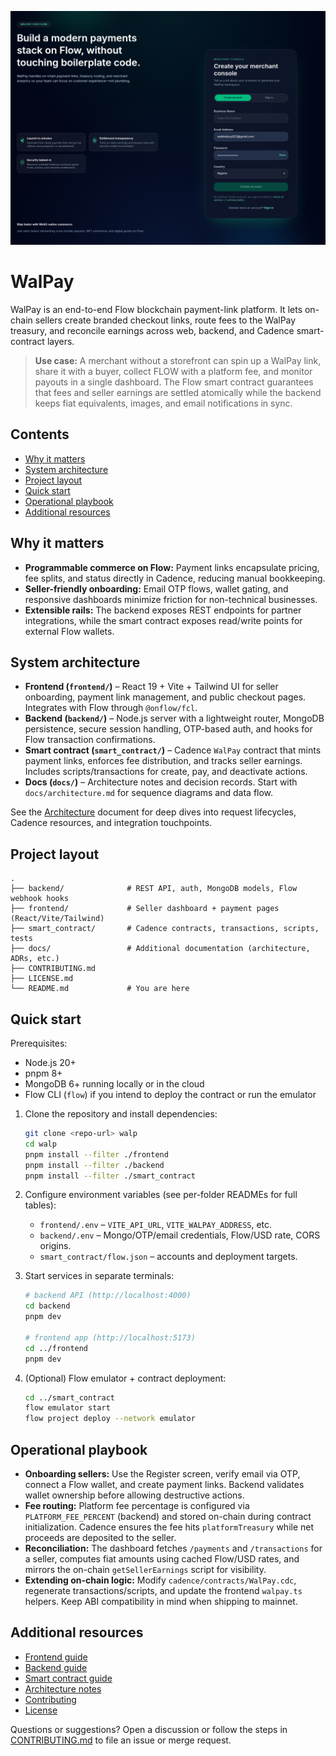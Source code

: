 ![front_page](image.png)

# WalPay

WalPay is an end-to-end Flow blockchain payment-link platform. It lets on-chain sellers create branded checkout links, route fees to the WalPay treasury, and reconcile earnings across web, backend, and Cadence smart-contract layers.

> **Use case:** A merchant without a storefront can spin up a WalPay link, share it with a buyer, collect FLOW with a platform fee, and monitor payouts in a single dashboard. The Flow smart contract guarantees that fees and seller earnings are settled atomically while the backend keeps fiat equivalents, images, and email notifications in sync.

## Contents
- [Why it matters](#why-it-matters)
- [System architecture](#system-architecture)
- [Project layout](#project-layout)
- [Quick start](#quick-start)
- [Operational playbook](#operational-playbook)
- [Additional resources](#additional-resources)

## Why it matters
- **Programmable commerce on Flow:** Payment links encapsulate pricing, fee splits, and status directly in Cadence, reducing manual bookkeeping.
- **Seller-friendly onboarding:** Email OTP flows, wallet gating, and responsive dashboards minimize friction for non-technical businesses.
- **Extensible rails:** The backend exposes REST endpoints for partner integrations, while the smart contract exposes read/write points for external Flow wallets.

## System architecture
- **Frontend (`frontend/`)** – React 19 + Vite + Tailwind UI for seller onboarding, payment link management, and public checkout pages. Integrates with Flow through `@onflow/fcl`.
- **Backend (`backend/`)** – Node.js server with a lightweight router, MongoDB persistence, secure session handling, OTP-based auth, and hooks for Flow transaction confirmations.
- **Smart contract (`smart_contract/`)** – Cadence `WalPay` contract that mints payment links, enforces fee distribution, and tracks seller earnings. Includes scripts/transactions for create, pay, and deactivate actions.
- **Docs (`docs/`)** – Architecture notes and decision records. Start with `docs/architecture.md` for sequence diagrams and data flow.

See the [Architecture](docs/architecture.md) document for deep dives into request lifecycles, Cadence resources, and integration touchpoints.

## Project layout
```
.
├── backend/              # REST API, auth, MongoDB models, Flow webhook hooks
├── frontend/             # Seller dashboard + payment pages (React/Vite/Tailwind)
├── smart_contract/       # Cadence contracts, transactions, scripts, tests
├── docs/                 # Additional documentation (architecture, ADRs, etc.)
├── CONTRIBUTING.md
├── LICENSE.md
└── README.md             # You are here
```

## Quick start
Prerequisites:
- Node.js 20+
- pnpm 8+
- MongoDB 6+ running locally or in the cloud
- Flow CLI (`flow`) if you intend to deploy the contract or run the emulator

1. Clone the repository and install dependencies:
   ```bash
   git clone <repo-url> walp
   cd walp
   pnpm install --filter ./frontend
   pnpm install --filter ./backend
   pnpm install --filter ./smart_contract
   ```

2. Configure environment variables (see per-folder READMEs for full tables):
   - `frontend/.env` – `VITE_API_URL`, `VITE_WALPAY_ADDRESS`, etc.
   - `backend/.env` – Mongo/OTP/email credentials, Flow/USD rate, CORS origins.
   - `smart_contract/flow.json` – accounts and deployment targets.

3. Start services in separate terminals:
   ```bash
   # backend API (http://localhost:4000)
   cd backend
   pnpm dev

   # frontend app (http://localhost:5173)
   cd ../frontend
   pnpm dev
   ```

4. (Optional) Flow emulator + contract deployment:
   ```bash
   cd ../smart_contract
   flow emulator start
   flow project deploy --network emulator
   ```

## Operational playbook
- **Onboarding sellers:** Use the Register screen, verify email via OTP, connect a Flow wallet, and create payment links. Backend validates wallet ownership before allowing destructive actions.
- **Fee routing:** Platform fee percentage is configured via `PLATFORM_FEE_PERCENT` (backend) and stored on-chain during contract initialization. Cadence ensures the fee hits `platformTreasury` while net proceeds are deposited to the seller.
- **Reconciliation:** The dashboard fetches `/payments` and `/transactions` for a seller, computes fiat amounts using cached Flow/USD rates, and mirrors the on-chain `getSellerEarnings` script for visibility.
- **Extending on-chain logic:** Modify `cadence/contracts/WalPay.cdc`, regenerate transactions/scripts, and update the frontend `walpay.ts` helpers. Keep ABI compatibility in mind when shipping to mainnet.

## Additional resources
- [Frontend guide](frontend/README.md)
- [Backend guide](backend/README.md)
- [Smart contract guide](smart_contract/README.md)
- [Architecture notes](docs/architecture.md)
- [Contributing](CONTRIBUTING.md)
- [License](LICENSE.md)

Questions or suggestions? Open a discussion or follow the steps in [CONTRIBUTING.md](CONTRIBUTING.md) to file an issue or merge request.
